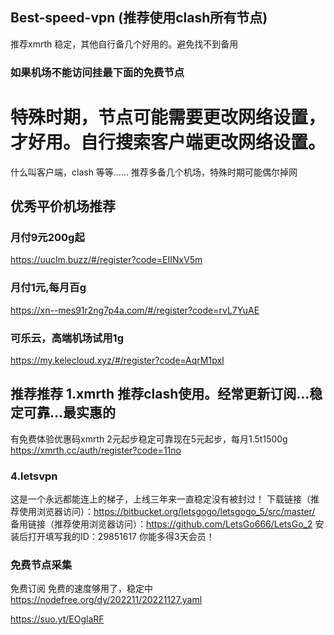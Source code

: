 ## Best-speed-vpn (推荐使用clash所有节点)
推荐xmrth 稳定，其他自行备几个好用的。避免找不到备用
### 如果机场不能访问挂最下面的免费节点
# 特殊时期，节点可能需要更改网络设置，才好用。自行搜索客户端更改网络设置。
  什么叫客户端，clash 等等…… 推荐多备几个机场，特殊时期可能偶尔掉网
## 优秀平价机场推荐

### 月付9元200g起
https://uuclm.buzz/#/register?code=EIINxV5m

### 月付1元,每月百g
https://xn--mes91r2ng7p4a.com/#/register?code=rvL7YuAE

### 可乐云，高端机场试用1g
https://my.kelecloud.xyz/#/register?code=AqrM1pxI


## 推荐推荐 1.xmrth 推荐clash使用。经常更新订阅…稳定可靠…最实惠的
有免费体验优惠码xmrth
2元起步稳定可靠现在5元起步，每月1.5t1500g
https://xmrth.cc/auth/register?code=11no


### 4.letsvpn
这是一个永远都能连上的梯子，上线三年来一直稳定没有被封过！
下载链接（推荐使用浏览器访问）：https://bitbucket.org/letsgogo/letsgogo_5/src/master/
备用链接（推荐使用浏览器访问）：https://github.com/LetsGo666/LetsGo_2
安装后打开填写我的ID：29851617 你能多得3天会员！


### 免费节点采集
免费订阅
免费的速度够用了，稳定中
https://nodefree.org/dy/202211/20221127.yaml

https://suo.yt/EOglaRF
